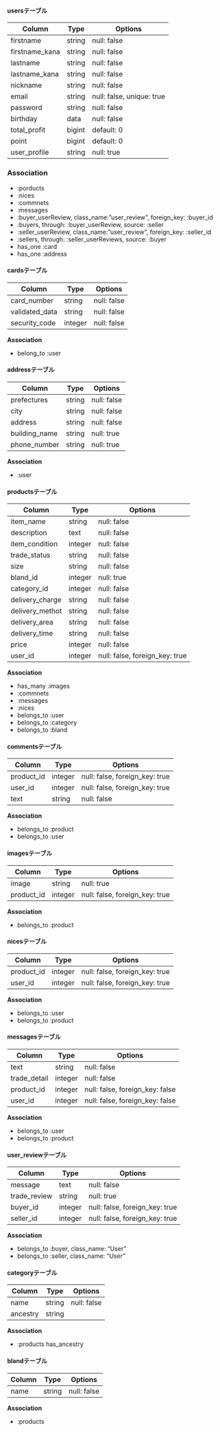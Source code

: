 #### usersテーブル
|Column|Type|Options|
|------|----|-------|
|firstname|string|null: false|
|firstname_kana|string|null: false|
|lastname|string|null: false|
|lastname_kana|string|null: false|
|nickname|string|null: false|
|email|string|null: false, unique: true|
|password|string|null: false|
|birthday|data|null: false|
|total_profit|bigint|default: 0|<!--ユーザー詳細-->
|point|bigint|default: 0|
|user_profile|string|null: true|
### Association

- :porducts
- :nices
- :commnets
- :messages
- :buyer_userReview, class_name:”user_review”, foreign_key: :buyer_id
- :buyers, through: :buyer_userReview, source: :seller
- :seller_userReview, class_name:”user_review”, foreign_key: :seller_id
- :sellers, through: :seller_userReviews, source: :buyer
- has_one :card
- has_one :address

#### cardsテーブル
|Column|Type|Options|
|------|----|-------|
|card_number|string|null: false|<!--カードデータ部分-->
|validated_data|string|null: false|
|security_code|integer|null: false|
**Association**
- belong_to :user

#### addressテーブル
|Column|Type|Options|
|------|----|-------|
|prefectures|string|null: false|<!-- 住所部分 -->
|city|string|null: false|
|address|string|null: false|
|building_name|string|null: true|
|phone_number|string|null: true|
**Association**
-  :user

#### productsテーブル
|Column|Type|Options|
|------|----|-------| 
|item_name|string|null: false|<!-- 商品関係 -->
|description|text|null: false|
|item_condition|integer|null: false|
|trade_status|string|null: false|
|size|string|null: false|
|bland_id|integer|null: true|
|category_id|integer|null: false|<!-- 配送について -->
|delivery_charge|string|null: false|
|delivery_methot|string|null: false|
|delivery_area|string|null: false|
|delivery_time|string|null: false|<!-- 料金 -->
|price|integer|null: false|
|user_id|integer|null: false, foreign_key: true|
**Association**
- has_many :images
- :commnets
- :messages
- :nices
- belongs_to :user
- belongs_to :category
- belongs_to :bland


#### commentsテーブル
|Column|Type|Options|
|------|----|-------|
|product_id|integer|null: false, foreign_key: true|
|user_id|integer|null: false, foreign_key: true|
|text|string|null: false|
**Association**
- belongs_to :product
- belongs_to :user


#### imagesテーブル
|Column|Type|Options|
|------|----|-------|
|image|string|null: true|
|product_id|integer|null: false, foreign_key: true|

**Association**
- belongs_to :product

#### nicesテーブル
|Column|Type|Options|
|------|----|-------|
|product_id|integer|null: false, foreign_key: true|
|user_id|integer|null: false, foreign_key: true|
**Association**
- belongs_to :user
- belongs_to :product

#### messagesテーブル
|Column|Type|Options|
|------|----|-------|
|text|string|null: false|
|trade_detail|integer|null: false|
|product_id|integer|null: false, foreign_key: false|
|user_id|integer|null: false, foreign_key: false|

**Association**
- belongs_to :user
- belongs_to :product

#### user_reviewテーブル
|Column|Type|Options|
|------|----|-------|
|message|text|null: false|
|trade_review|string|null: true|
|buyer_id|integer|null: false, foreign_key: true|
|seller_id|integer|null: false, foreign_key: true|
**Association**
- belongs_to :buyer, class_name: “User”
- belongs_to :seller, class_name: “User”
#### categoryテーブル
|Column|Type|Options|
|------|----|-------|
|name|string|null: false|
|ancestry|string|
**Association**
-  :products
has_ancestry
#### blandテーブル
|Column|Type|Options|
|------|----|-------|
|name|string|null: false|
**Association**
-  :products
